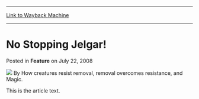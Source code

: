 
---
[Link to Wayback Machine](https://web.archive.org/web/20211027021419/https://magic.wizards.com/en/articles/archive/feature/no-stopping-jelgar-2008-07-22)

[_metadata_:wayback_url]:- "https://magic.wizards.com/en/articles/archive/feature/no-stopping-jelgar-2008-07-22"
[_metadata_:wayback_raw_url]:- "https://web.archive.org/web/20211027021419id_/https://magic.wizards.com/en/articles/archive/feature/no-stopping-jelgar-2008-07-22"
[_metadata_:wayback_capture_timestamp]:- "2021-10-27 02:14:19+00:00"
[_metadata_:publish_date]:- "2008-07-22"
[_metadata_:description]:- "This is the article text."
[_metadata_:generator]:- "Drupal 7 (http://drupal.org)"
---


No Stopping Jelgar!
===================



 Posted in **Feature**
 on July 22, 2008 






![](https://media.magic.wizards.com/styles/auth_small/public/generic-avatar-150_346.png)
By How creatures resist removal, removal overcomes resistance, and Magic.











This is the article text.







